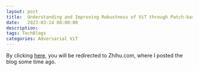 ```yaml
---
layout: post
title:  Understanding and Improving Robustness of ViT through Patch-based Negative Augmentation
date:   2023-03-14 08:00:00
description: 
tags: TechBlogs
categories: Adversarial ViT
---
```

By clicking [here](https://zhuanlan.zhihu.com/p/580035405), you will be redirected to Zhihu.com, where I posted the blog some time ago.